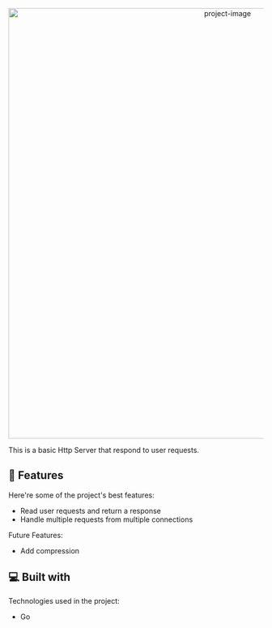 <p align="center"><img src="https://socialify.git.ci/Alidev11/Http-Server/image?description=1&amp;font=Raleway&amp;forks=1&amp;issues=1&amp;language=1&amp;name=1&amp;owner=1&amp;pattern=Brick%20Wall&amp;pulls=1&amp;stargazers=1&amp;theme=Dark" alt="project-image" width="850"></p>


<p id="description">This is a basic Http Server that respond to user requests.</p>


<h2>🧐 Features</h2>

Here're some of the project's best features:

*   Read user requests and return a response
*   Handle multiple requests from multiple connections

Future Features:
*   Add compression
  
<h2>💻 Built with</h2>

Technologies used in the project:

*   Go

